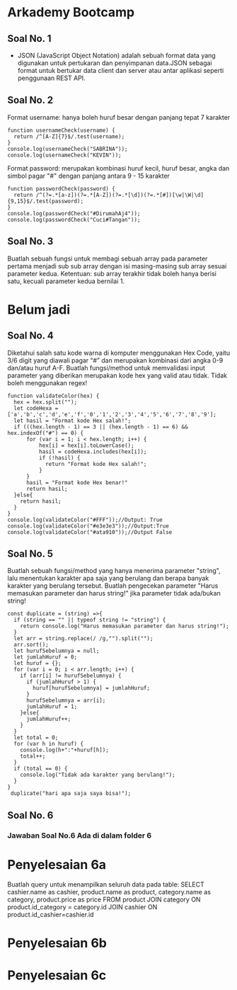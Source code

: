 # Arkademy Bootcamp

## Soal No. 1
* JSON (JavaScript Object Notation) adalah sebuah format data yang digunakan untuk pertukaran dan penyimpanan data.JSON sebagai format untuk bertukar data client dan server atau antar aplikasi seperti penggunaan REST API.

## Soal No. 2
Format username: hanya boleh huruf besar dengan panjang tepat 7 karakter

    function usernameCheck(username) {
      return /^[A-Z]{7}$/.test(username);
    }
    console.log(usernameCheck("SABRINA"));
    console.log(usernameCheck("KEVIN"));

Format password: merupakan kombinasi huruf kecil, huruf besar, angka dan simbol pagar "#" dengan panjang antara 9 - 15 karakter

    function passwordCheck(password) {
      return /^(?=.*[a-z])(?=.*[A-Z])(?=.*[\d])(?=.*[#])[\w|\W|\d]{9,15}$/.test(password);
    }
    console.log(passwordCheck("#DirumahAj4"));
    console.log(passwordCheck("Cuci#Tangan"));

## Soal No. 3
Buatlah sebuah fungsi untuk membagi sebuah array pada parameter pertama menjadi sub sub array dengan isi masing-masing sub array sesuai parameter kedua. Ketentuan: sub array terakhir tidak boleh hanya berisi satu, kecuali parameter kedua bernilai 1.
# Belum jadi

## Soal No. 4
Diketahui salah satu kode warna di komputer menggunakan Hex Code, yaitu 3/6 digit yang diawali pagar “#” dan merupakan kombinasi dari angka 0-9 dan/atau huruf A-F. Buatlah fungsi/method untuk memvalidasi input parameter yang diberikan merupakan kode hex yang valid atau tidak. Tidak boleh menggunakan regex!

    function validateColor(hex) {
      hex = hex.split("");
      let codeHexa = ['a','b','c','d','e','f','0','1','2','3','4','5','6','7','8','9'];
      let hasil = "Format kode Hex salah!";
      if (((hex.length - 1) == 3 || (hex.length - 1) == 6) && hex.indexOf("#") == 0) {
          for (var i = 1; i < hex.length; i++) {
              hex[i] = hex[i].toLowerCase();
              hasil = codeHexa.includes(hex[i]);
              if (!hasil) {
                return "Format kode Hex salah!";
              }
          }
          hasil = "Format kode Hex benar!"
          return hasil;
      }else{
        return hasil;
      }
    }
    console.log(validateColor("#FFF"));//Output: True
    console.log(validateColor("#e3e3e3"));//Output:True
    console.log(validateColor("#ata910"));//Output False

## Soal No. 5
Buatlah sebuah fungsi/method yang hanya menerima parameter "string", lalu menentukan karakter apa saja yang berulang dan berapa banyak karakter yang berulang tersebut. Buatlah pengecekan parameter "Harus memasukan parameter dan harus string!" jika parameter tidak ada/bukan string!

    const duplicate = (string) =>{
      if (string == "" || typeof string != "string") {
        return console.log("Harus memasukan parameter dan harus string!");
      }
      let arr = string.replace(/ /g,"").split("");
      arr.sort();
      let hurufSebelumnya = null;
      let jumlahHuruf = 0;
      let huruf = {};
      for (var i = 0; i < arr.length; i++) {
        if (arr[i] != hurufSebelumnya) {
          if (jumlahHuruf > 1) {
            huruf[hurufSebelumnya] = jumlahHuruf;
          }
          hurufSebelumnya = arr[i];
          jumlahHuruf = 1;
        }else{
          jumlahHuruf++;
        }
      }
      let total = 0;
      for (var h in huruf) {
        console.log(h+":"+huruf[h]);
        total++;
      }
      if (total == 0) {
        console.log("Tidak ada karakter yang berulang!");
      }
    }
     duplicate("hari apa saja saya bisa!");

## Soal No. 6
### Jawaban Soal No.6 Ada di dalam folder 6
  # Penyelesaian 6a
  Buatlah query untuk menampilkan seluruh data pada table:
  SELECT cashier.name as cashier,
  product.name as product,
  category.name as category,
  product.price as price
  FROM product JOIN category ON product.id_category = category.id
  JOIN cashier ON product.id_cashier=cashier.id

  # Penyelesaian 6b

  # Penyelesaian 6c
